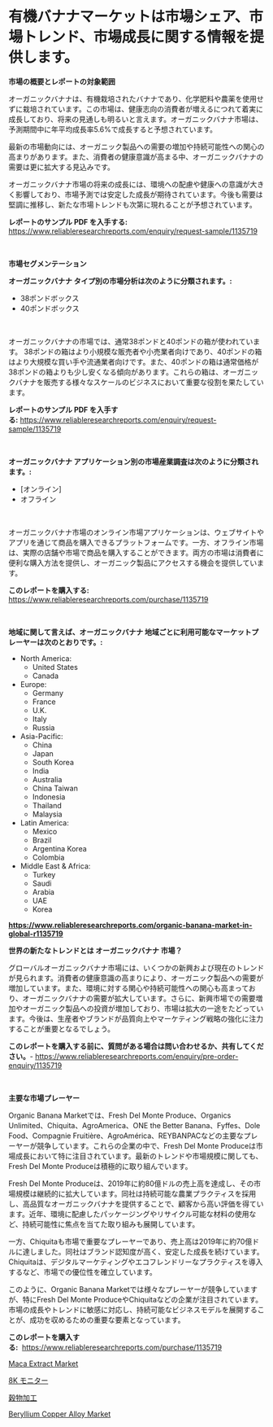 <p><h1>有機バナナマーケットは市場シェア、市場トレンド、市場成長に関する情報を提供します。</h1></p><p><strong>市場の概要とレポートの対象範囲</strong></p>
<p><p>オーガニックバナナは、有機栽培されたバナナであり、化学肥料や農薬を使用せずに栽培されています。この市場は、健康志向の消費者が増えるにつれて着実に成長しており、将来の見通しも明るいと言えます。オーガニックバナナ市場は、予測期間中に年平均成長率5.6%で成長すると予想されています。</p><p>最新の市場動向には、オーガニック製品への需要の増加や持続可能性への関心の高まりがあります。また、消費者の健康意識が高まる中、オーガニックバナナの需要は更に拡大する見込みです。</p><p>オーガニックバナナ市場の将来の成長には、環境への配慮や健康への意識が大きく影響しており、市場予測では安定した成長が期待されています。今後も需要は堅調に推移し、新たな市場トレンドも次第に現れることが予想されています。</p></p>
<p><strong>レポートのサンプル PDF を入手する:</strong> <a href="https://www.reliableresearchreports.com/enquiry/request-sample/1135719">https://www.reliableresearchreports.com/enquiry/request-sample/1135719</a></p>
<p>&nbsp;</p>
<p><strong>市場セグメンテーション</strong></p>
<p><strong>オーガニックバナナ タイプ別の市場分析は次のように分類されます。:</strong></p>
<p><ul><li>38ポンドボックス</li><li>40ポンドボックス</li></ul></p>
<p>&nbsp;</p>
<p><p>オーガニックバナナの市場では、通常38ポンドと40ポンドの箱が使われています。 38ポンドの箱はより小規模な販売者や小売業者向けであり、40ポンドの箱はより大規模な買い手や流通業者向けです。また、40ポンドの箱は通常価格が38ポンドの箱よりも少し安くなる傾向があります。これらの箱は、オーガニックバナナを販売する様々なスケールのビジネスにおいて重要な役割を果たしています。</p></p>
<p><strong>レポートのサンプル PDF を入手する:</strong>&nbsp;<a href="https://www.reliableresearchreports.com/enquiry/request-sample/1135719">https://www.reliableresearchreports.com/enquiry/request-sample/1135719</a></p>
<p>&nbsp;</p>
<p><strong> オーガニックバナナ アプリケーション別の市場産業調査は次のように分類されます。:</strong></p>
<p><ul><li>[オンライン]</li><li>オフライン</li></ul></p>
<p>&nbsp;</p>
<p><p>オーガニックバナナ市場のオンライン市場アプリケーションは、ウェブサイトやアプリを通じて商品を購入できるプラットフォームです。一方、オフライン市場は、実際の店舗や市場で商品を購入することができます。両方の市場は消費者に便利な購入方法を提供し、オーガニック製品にアクセスする機会を提供しています。</p></p>
<p><strong>このレポートを購入する:</strong>&nbsp; <a href="https://www.reliableresearchreports.com/purchase/1135719">https://www.reliableresearchreports.com/purchase/1135719</a></p>
<p>&nbsp;</p>
<p><strong>地域に関して言えば、オーガニックバナナ 地域ごとに利用可能なマーケットプレーヤーは次のとおりです。:</strong></p>
<p><ul>
    <li>
        North America:
        <ul>
            <li>United States</li>
            <li>Canada</li>
        </ul>
    </li>
    <li>
        Europe:
        <ul>
            <li>Germany</li>
            <li>France</li>
            <li>U.K.</li>
            <li>Italy</li>
            <li>Russia</li>
        </ul>
    </li>
    <li>
        Asia-Pacific:
        <ul>
            <li>China</li>
            <li>Japan</li>
            <li>South Korea</li>
            <li>India</li>
            <li>Australia</li>
            <li>China Taiwan</li>
            <li>Indonesia</li>
            <li>Thailand</li>
            <li>Malaysia</li>
        </ul>
    </li>
    <li>
        Latin America:
        <ul>
            <li>Mexico</li>
            <li>Brazil</li>
            <li>Argentina Korea</li>
            <li>Colombia</li>
        </ul>
    </li>
    <li>
        Middle East & Africa:
        <ul>
            <li>Turkey</li>
            <li>Saudi</li>
            <li>Arabia</li>
            <li>UAE</li>
            <li>Korea</li>
        </ul>
    </li>
    </ul></p>
<p><strong><a href="https://www.reliableresearchreports.com/organic-banana-market-in-global-r1135719">https://www.reliableresearchreports.com/organic-banana-market-in-global-r1135719</a></strong>&nbsp;</p>
<p><strong>世界の新たなトレンドとは オーガニックバナナ 市場？</strong></p>
<p><p>グローバルオーガニックバナナ市場には、いくつかの新興および現在のトレンドが見られます。消費者の健康意識の高まりにより、オーガニック製品への需要が増加しています。また、環境に対する関心や持続可能性への関心も高まっており、オーガニックバナナの需要が拡大しています。さらに、新興市場での需要増加やオーガニック製品への投資が増加しており、市場は拡大の一途をたどっています。今後は、生産者やブランドが品質向上やマーケティング戦略の強化に注力することが重要となるでしょう。</p></p>
<p><strong>このレポートを購入する前に、質問がある場合は問い合わせるか、共有してください。</strong>- <a href="https://www.reliableresearchreports.com/enquiry/pre-order-enquiry/1135719">https://www.reliableresearchreports.com/enquiry/pre-order-enquiry/1135719</a></p>
<p>&nbsp;</p>
<p><strong>主要な市場プレーヤー</strong></p>
<p><p>Organic Banana Marketでは、Fresh Del Monte Produce、Organics Unlimited、Chiquita、AgroAmerica、ONE the Better Banana、Fyffes、Dole Food、Compagnie Fruitière、AgroAmérica、REYBANPACなどの主要なプレーヤーが競争しています。これらの企業の中で、Fresh Del Monte Produceは市場成長において特に注目されています。最新のトレンドや市場規模に関しても、Fresh Del Monte Produceは積極的に取り組んでいます。</p><p>Fresh Del Monte Produceは、2019年に約80億ドルの売上高を達成し、その市場規模は継続的に拡大しています。同社は持続可能な農業プラクティスを採用し、高品質なオーガニックバナナを提供することで、顧客から高い評価を得ています。近年、環境に配慮したパッケージングやリサイクル可能な材料の使用など、持続可能性に焦点を当てた取り組みも展開しています。</p><p>一方、Chiquitaも市場で重要なプレーヤーであり、売上高は2019年に約70億ドルに達しました。同社はブランド認知度が高く、安定した成長を続けています。Chiquitaは、デジタルマーケティングやエコフレンドリーなプラクティスを導入するなど、市場での優位性を確立しています。</p><p>このように、Organic Banana Marketでは様々なプレーヤーが競争していますが、特にFresh Del Monte ProduceやChiquitaなどの企業が注目されています。市場の成長やトレンドに敏感に対応し、持続可能なビジネスモデルを展開することが、成功を収めるための重要な要素となっています。</p></p>
<p><strong>このレポートを購入する:</strong>&nbsp;&nbsp;<a href="https://www.reliableresearchreports.com/purchase/1135719">https://www.reliableresearchreports.com/purchase/1135719</a></p>
<p><p><a href="https://www.linkedin.com/pulse/maca-extract-market-dynamics-2024-2031-also-its-trends-projections-gudgc?trackingId=eCS4ndcLAu2LzCUh8GYqAg%3D%3D">Maca Extract Market</a></p><p><a href="https://github.com/EmoryYundt1935/Market-Research-Report-List-1/blob/main/412056426681.md">8K モニター</a></p><p><a href="https://github.com/ksxzwxabcuynh011/Market-Research-Report-List-1/blob/main/675882926682.md">穀物加工</a></p><p><a href="https://www.linkedin.com/pulse/beryllium-copper-alloy-market-analysis-examines-its-scope-frvsc?trackingId=HstMClB2TH6RrUqHmAtD9A%3D%3D">Beryllium Copper Alloy Market</a></p></p>